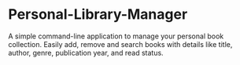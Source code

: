 # Personal-Library-Manager
A simple command-line application to manage your personal book collection. Easily add, remove and search books with details like title, author, genre, publication year, and read status.
